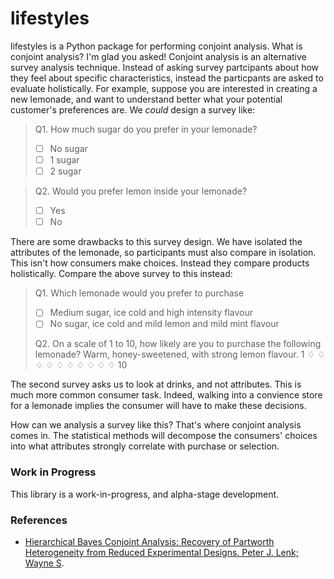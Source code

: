 # lifestyles  

lifestyles is a Python package for performing conjoint analysis. What is conjoint analysis? I'm glad you asked! Conjoint analysis is an alternative survey analysis technique. Instead of asking survey partcipants about how they feel about specific characteristics, instead the particpants are asked to evaluate holistically. For example, suppose you are interested in creating a new lemonade, and want to understand better what your potential customer's preferences are. We _could_ design a survey like:


> Q1. How much sugar do you prefer in your lemonade?
>  - [ ] No sugar
>  - [ ] 1 sugar
>  - [ ] 2 sugar

> Q2. Would you prefer lemon inside your lemonade?
>  - [ ] Yes
>  - [ ] No
 
There are some drawbacks to this survey design. We have isolated the attributes of the lemonade, so participants must also compare in isolation. This isn't how consumers make choices. Instead they compare products holistically. Compare the above survey to this instead:

> Q1. Which lemonade would you prefer to purchase
> - [ ] Medium sugar, ice cold and high intensity flavour
> - [ ] No sugar, ice cold and mild lemon and mild mint flavour
>  
> Q2. On a scale of 1 to 10, how likely are you to purchase the following lemonade? Warm, honey-sweetened, with strong lemon flavour. 
> 1 ♢ ♢ ♢ ♢ ♢ ♢ ♢ ♢ ♢ ♢ 10


The second survey asks us to look at drinks, and not attributes. This is much more common consumer task. Indeed, walking into a convience store for a lemonade implies the consumer will have to make these decisions. 

How can we analysis a survey like this? That's where conjoint analysis comes in. The statistical methods will decompose the consumers' choices into what attributes strongly correlate with purchase or selection.

### Work in Progress

This library is a work-in-progress, and alpha-stage development. 

### References 
 - [ Hierarchical Bayes Conjoint Analysis: Recovery of Partworth Heterogeneity from Reduced Experimental Designs. Peter J. Lenk; Wayne S](http://webuser.bus.umich.edu/plenk/HB%20Conjoint%20Lenk%20DeSarbo%20Green%20Young%20MS%201996.pdf).


